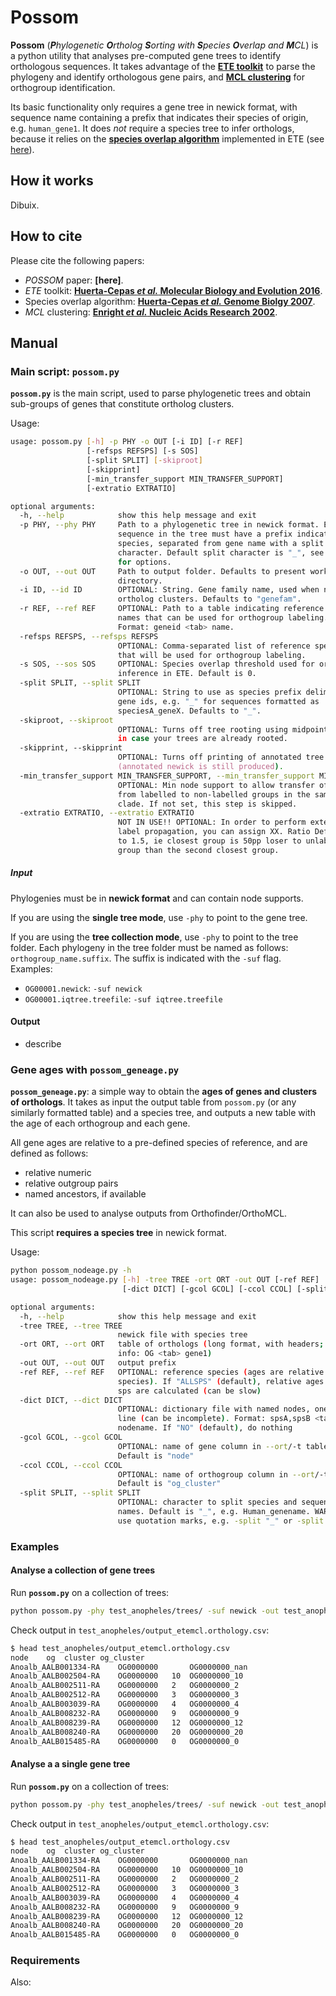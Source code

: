 # Possom

**Possom** (***P**hylogenetic **O**rtholog **S**orting with **S**pecies **O**verlap and **M**CL*) is a python utility that analyses pre-computed gene trees to identify orthologous sequences. It takes advantage of the **[ETE toolkit](http://etetoolkit.org/)** to parse the phylogeny and identify orthologous gene pairs, and **[MCL clustering](https://micans.org/mcl/)** for orthogroup identification.

Its basic functionality only requires a gene tree in newick format, with sequence name containing a prefix that indicates their species of origin, e.g. `human_gene1`. It does *not* require a species tree to infer orthologs, because it relies on the **[species overlap algorithm](https://genomebiology.biomedcentral.com/articles/10.1186/gb-2007-8-6-r109)** implemented in ETE (see [here](http://etetoolkit.org/docs/latest/tutorial/tutorial_phylogeny.html#species-overlap-so-algorithm)).

## How it works

Dibuix.

## How to cite

Please cite the following papers:

* *POSSOM* paper: **[here]**.
* *ETE* toolkit: **[Huerta-Cepas *et al.* Molecular Biology and Evolution 2016](http://etetoolkit.org/)**.
* Species overlap algorithm: **[Huerta-Cepas *et al.* Genome Biolgy 2007](https://genomebiology.biomedcentral.com/articles/10.1186/gb-2007-8-6-r109)**.
* *MCL* clustering: **[Enright *et al.* Nucleic Acids Research 2002](https://micans.org/mcl/)**.

## Manual

### Main script: `possom.py`

**`possom.py`** is the main script, used to parse phylogenetic trees and obtain sub-groups of genes that constitute ortholog clusters.

Usage:

```bash
usage: possom.py [-h] -p PHY -o OUT [-i ID] [-r REF]
                 [-refsps REFSPS] [-s SOS]
                 [-split SPLIT] [-skiproot]
                 [-skipprint]
                 [-min_transfer_support MIN_TRANSFER_SUPPORT]
                 [-extratio EXTRATIO]

optional arguments:
  -h, --help            show this help message and exit
  -p PHY, --phy PHY     Path to a phylogenetic tree in newick format. Each
                        sequence in the tree must have a prefix indicating the
                        species, separated from gene name with a split
                        character. Default split character is "_", see --split
                        for options.
  -o OUT, --out OUT     Path to output folder. Defaults to present working
                        directory.
  -i ID, --id ID        OPTIONAL: String. Gene family name, used when naming
                        ortholog clusters. Defaults to "genefam".
  -r REF, --ref REF     OPTIONAL: Path to a table indicating reference gene
                        names that can be used for orthogroup labeling.
                        Format: geneid <tab> name.
  -refsps REFSPS, --refsps REFSPS
                        OPTIONAL: Comma-separated list of reference species
                        that will be used for orthogroup labeling.
  -s SOS, --sos SOS     OPTIONAL: Species overlap threshold used for orthology
                        inference in ETE. Default is 0.
  -split SPLIT, --split SPLIT
                        OPTIONAL: String to use as species prefix delimiter in
                        gene ids, e.g. "_" for sequences formatted as
                        speciesA_geneX. Defaults to "_".
  -skiproot, --skiproot
                        OPTIONAL: Turns off tree rooting using midpoint root,
                        in case your trees are already rooted.
  -skipprint, --skipprint
                        OPTIONAL: Turns off printing of annotated tree in PDF
                        (annotated newick is still produced).
  -min_transfer_support MIN_TRANSFER_SUPPORT, --min_transfer_support MIN_TRANSFER_SUPPORT
                        OPTIONAL: Min node support to allow transfer of labels
                        from labelled to non-labelled groups in the same
                        clade. If not set, this step is skipped.
  -extratio EXTRATIO, --extratio EXTRATIO
                        NOT IN USE!! OPTIONAL: In order to perform extended
                        label propagation, you can assign XX. Ratio Defaults
                        to 1.5, ie closest group is 50pp loser to unlabelled
                        group than the second closest group.

```

##### Input

Phylogenies must be in **newick format** and can contain node supports.

If you are using the **single tree mode**, use `-phy` to point to the gene tree.

If you are using the **tree collection mode**, use `-phy` to point to the tree folder. Each phylogeny in the tree folder must be named as follows: `orthogroup_name.suffix`. The suffix is indicated with the `-suf` flag. Examples:

* `OG00001.newick`: `-suf newick`
* `OG00001.iqtree.treefile`: `-suf iqtree.treefile`

#### Output

* describe

### Gene ages with `possom_geneage.py`

**`possom_geneage.py`**: a simple way to obtain the **ages of genes and clusters of orthologs**. It takes as input the output table from `possom.py` (or any similarly formatted table) and a species tree, and outputs a new table with the age of each orthogroup and each gene.

All gene ages are relative to a pre-defined species of reference, and are defined as follows:

* relative numeric
* relative outgroup pairs
* named ancestors, if available

It can also be used to analyse outputs from Orthofinder/OrthoMCL. 

This script **requires a species tree** in newick format.

Usage:

```bash
python possom_nodeage.py -h
usage: possom_nodeage.py [-h] -tree TREE -ort ORT -out OUT [-ref REF]
                         [-dict DICT] [-gcol GCOL] [-ccol CCOL] [-split SPLIT]

optional arguments:
  -h, --help            show this help message and exit
  -tree TREE, --tree TREE
                        newick file with species tree
  -ort ORT, --ort ORT   table of orthologs (long format, with headers; min
                        info: OG <tab> gene1)
  -out OUT, --out OUT   output prefix
  -ref REF, --ref REF   OPTIONAL: reference species (ages are relative to this
                        species). If "ALLSPS" (default), relative ages to all
                        sps are calculated (can be slow)
  -dict DICT, --dict DICT
                        OPTIONAL: dictionary file with named nodes, one per
                        line (can be incomplete). Format: spsA,spsB <tab>
                        nodename. If "NO" (default), do nothing
  -gcol GCOL, --gcol GCOL
                        OPTIONAL: name of gene column in --ort/-t table.
                        Default is "node"
  -ccol CCOL, --ccol CCOL
                        OPTIONAL: name of orthogroup column in --ort/-t table.
                        Default is "og_cluster"
  -split SPLIT, --split SPLIT
                        OPTIONAL: character to split species and sequence
                        names. Default is "_", e.g. Human_genename. WARNING:
                        use quotation marks, e.g. -split "_" or -split "|"

```

### Examples

#### Analyse a collection of gene trees

Run **`possom.py`** on a collection of trees:

```bash
python possom.py -phy test_anopheles/trees/ -suf newick -out test_anopheles/output_etemcl -ort test_anopheles/Orthogroups_longformat.csv -ani main
```

Check output in `test_anopheles/output_etemcl.orthology.csv`:

```bash
$ head test_anopheles/output_etemcl.orthology.csv
node	og	cluster	og_cluster
Anoalb_AALB001334-RA	OG0000000		OG0000000_nan
Anoalb_AALB002504-RA	OG0000000	10	OG0000000_10
Anoalb_AALB002511-RA	OG0000000	2	OG0000000_2
Anoalb_AALB002512-RA	OG0000000	3	OG0000000_3
Anoalb_AALB003039-RA	OG0000000	4	OG0000000_4
Anoalb_AALB008232-RA	OG0000000	9	OG0000000_9
Anoalb_AALB008239-RA	OG0000000	12	OG0000000_12
Anoalb_AALB008240-RA	OG0000000	20	OG0000000_20
Anoalb_AALB015485-RA	OG0000000	0	OG0000000_0
```

#### Analyse a a single gene tree

Run **`possom.py`** on a collection of trees:

```bash
python possom.py -phy test_anopheles/trees/ -suf newick -out test_anopheles/output_etemcl -ort test_anopheles/Orthogroups_longformat.csv -ani main
```

Check output in `test_anopheles/output_etemcl.orthology.csv`:

```bash
$ head test_anopheles/output_etemcl.orthology.csv
node	og	cluster	og_cluster
Anoalb_AALB001334-RA	OG0000000		OG0000000_nan
Anoalb_AALB002504-RA	OG0000000	10	OG0000000_10
Anoalb_AALB002511-RA	OG0000000	2	OG0000000_2
Anoalb_AALB002512-RA	OG0000000	3	OG0000000_3
Anoalb_AALB003039-RA	OG0000000	4	OG0000000_4
Anoalb_AALB008232-RA	OG0000000	9	OG0000000_9
Anoalb_AALB008239-RA	OG0000000	12	OG0000000_12
Anoalb_AALB008240-RA	OG0000000	20	OG0000000_20
Anoalb_AALB015485-RA	OG0000000	0	OG0000000_0
```

### Requirements

Also:

